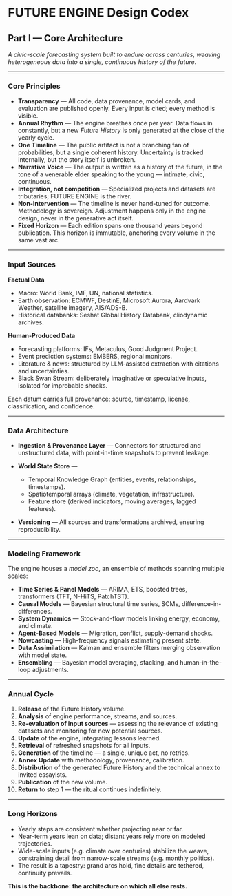 # FUTURE ENGINE Design Codex

## Part I — Core Architecture

*A civic-scale forecasting system built to endure across centuries, weaving heterogeneous data into a single, continuous history of the future.*

---

### Core Principles

* **Transparency** — All code, data provenance, model cards, and evaluation are published openly. Every input is cited; every method is visible.
* **Annual Rhythm** — The engine breathes once per year. Data flows in constantly, but a new *Future History* is only generated at the close of the yearly cycle.
* **One Timeline** — The public artifact is not a branching fan of probabilities, but a single coherent history. Uncertainty is tracked internally, but the story itself is unbroken.
* **Narrative Voice** — The output is written as a history of the future, in the tone of a venerable elder speaking to the young — intimate, civic, continuous.
* **Integration, not competition** — Specialized projects and datasets are tributaries; FUTURE ENGINE is the river.
* **Non-Intervention** — The timeline is never hand-tuned for outcome. Methodology is sovereign. Adjustment happens only in the engine design, never in the generative act itself.
* **Fixed Horizon** — Each edition spans one thousand years beyond publication. This horizon is immutable, anchoring every volume in the same vast arc.

---

### Input Sources

**Factual Data**

* Macro: World Bank, IMF, UN, national statistics.
* Earth observation: ECMWF, DestinE, Microsoft Aurora, Aardvark Weather, satellite imagery, AIS/ADS-B.
* Historical databanks: Seshat Global History Databank, cliodynamic archives.

**Human-Produced Data**

* Forecasting platforms: IFs, Metaculus, Good Judgment Project.
* Event prediction systems: EMBERS, regional monitors.
* Literature & news: structured by LLM-assisted extraction with citations and uncertainties.
* Black Swan Stream: deliberately imaginative or speculative inputs, isolated for improbable shocks.

Each datum carries full provenance: source, timestamp, license, classification, and confidence.

---

### Data Architecture

* **Ingestion & Provenance Layer** — Connectors for structured and unstructured data, with point-in-time snapshots to prevent leakage.
* **World State Store** —

  * Temporal Knowledge Graph (entities, events, relationships, timestamps).
  * Spatiotemporal arrays (climate, vegetation, infrastructure).
  * Feature store (derived indicators, moving averages, lagged features).
* **Versioning** — All sources and transformations archived, ensuring reproducibility.

---

### Modeling Framework

The engine houses a *model zoo*, an ensemble of methods spanning multiple scales:

* **Time Series & Panel Models** — ARIMA, ETS, boosted trees, transformers (TFT, N-HiTS, PatchTST).
* **Causal Models** — Bayesian structural time series, SCMs, difference-in-differences.
* **System Dynamics** — Stock-and-flow models linking energy, economy, and climate.
* **Agent-Based Models** — Migration, conflict, supply-demand shocks.
* **Nowcasting** — High-frequency signals estimating present state.
* **Data Assimilation** — Kalman and ensemble filters merging observation with model state.
* **Ensembling** — Bayesian model averaging, stacking, and human-in-the-loop adjustments.

---

### Annual Cycle

1. **Release** of the Future History volume.
2. **Analysis** of engine performance, streams, and sources.
3. **Re-evaluation of input sources** — assessing the relevance of existing datasets and monitoring for new potential sources.
4. **Update** of the engine, integrating lessons learned.
5. **Retrieval** of refreshed snapshots for all inputs.
6. **Generation** of the timeline — a single, unique act, no retries.
7. **Annex Update** with methodology, provenance, calibration.
8. **Distribution** of the generated Future History and the technical annex to invited essayists.
9. **Publication** of the new volume.
10. **Return** to step 1 — the ritual continues indefinitely.

---

### Long Horizons

* Yearly steps are consistent whether projecting near or far.
* Near-term years lean on data; distant years rely more on modeled trajectories.
* Wide-scale inputs (e.g. climate over centuries) stabilize the weave, constraining detail from narrow-scale streams (e.g. monthly politics).
* The result is a tapestry: grand arcs hold, fine details are tethered, continuity prevails.

**This is the backbone: the architecture on which all else rests.**
